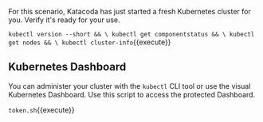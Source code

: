 For this scenario, Katacoda has just started a fresh Kubernetes cluster for you. Verify it's ready for your use.

`kubectl version --short && \
kubectl get componentstatus && \
kubectl get nodes && \
kubectl cluster-info`{{execute}}

## Kubernetes Dashboard ##

You can administer your cluster with the `kubectl` CLI tool or use the visual Kubernetes Dashboard. Use this script to access the protected Dashboard.

`token.sh`{{execute}}